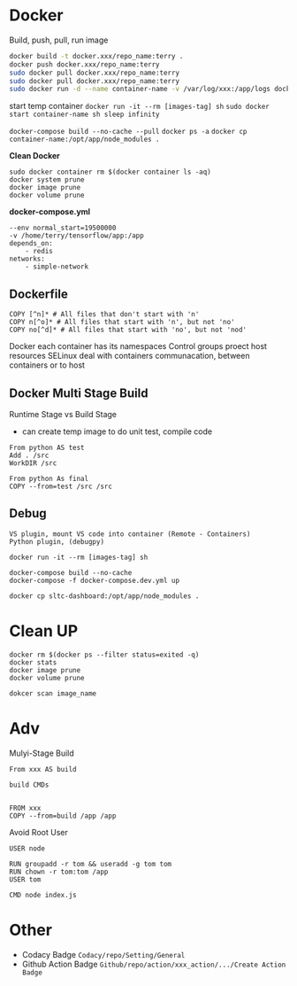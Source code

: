 
# Docker 

Build, push, pull, run image 
```bash
docker build -t docker.xxx/repo_name:terry . 
docker push docker.xxx/repo_name:terry 
sudo docker pull docker.xxx/repo_name:terry
sudo docker pull docker.xxx/repo_name:terry
sudo docker run -d --name container-name -v /var/log/xxx:/app/logs docker.xxx/repo-name:terry python3 start.py app-name --deploy --restart --net=host
```

start temp container
`docker run -it --rm [images-tag] sh`
`sudo docker start container-name sh sleep infinity`

`docker-compose build --no-cache --pull`
`docker ps -a`
`docker cp container-name:/opt/app/node_modules .`

**Clean Docker**
```
sudo docker container rm $(docker container ls -aq)
docker system prune
docker image prune
docker volume prune
```

**docker-compose.yml**
```
--env normal_start=19500000
-v /home/terry/tensorflow/app:/app
depends_on:
	- redis
networks:
	- simple-network
```

## Dockerfile
```
COPY [^n]* # All files that don't start with 'n'
COPY n[^o]* # All files that start with 'n', but not 'no' 
COPY no[^d]* # All files that start with 'no', but not 'nod'
```


Docker each container has its namespaces
Control groups proect host resources
SELinux  deal with containers communacation, between containers or to host

## Docker Multi Stage Build
Runtime Stage vs Build Stage

- can create temp image to do unit test, compile code
```
From python AS test
Add . /src
WorkDIR /src

From python As final
COPY --from=test /src /src
```

## Debug
	VS plugin, mount VS code into container (Remote - Containers)
	Python plugin, (debugpy)

```
docker run -it --rm [images-tag] sh

docker-compose build --no-cache
docker-compose -f docker-compose.dev.yml up

docker cp sltc-dashboard:/opt/app/node_modules .

```

# Clean UP
```
docker rm $(docker ps --filter status=exited -q)
docker stats
docker image prune
docker volume prune

dokcer scan image_name
```

# Adv
Mulyi-Stage Build
```
From xxx AS build

build CMDs


FROM xxx
COPY --from=build /app /app

```

Avoid Root User
```
USER node

RUN groupadd -r tom && useradd -g tom tom
RUN chown -r tom:tom /app
USER tom

CMD node index.js

```

# Other
- Codacy Badge `Codacy/repo/Setting/General`
- Github Action Badge `Github/repo/action/xxx_action/.../Create Action Badge`